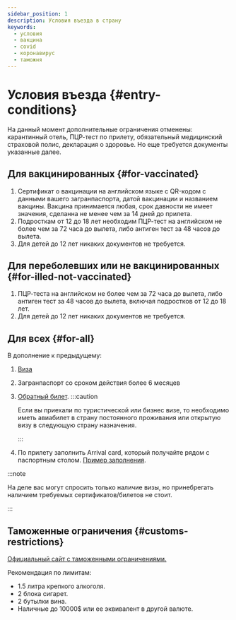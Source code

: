```yaml
---
sidebar_position: 1
description: Условия въезда в страну
keywords:
  - условия
  - вакцина
  - covid
  - коронавирус
  - таможня
---
```


# Условия въезда {#entry-conditions}

На данный момент дополнительные ограничения отменены: карантинный отель, ПЦР-тест по прилету, обязательный медицинский страховой полис, декларация о здоровье.
Но еще требуется документы указанные далее.

## Для вакцинированных {#for-vaccinated}

1. Сертификат о вакцинации на английском языке с QR-кодом с данными вашего загранпаспорта, датой вакцинации и названием вакцины. Вакцина принимается любая, срок давности не имеет значения, сделанна не менее чем за 14 дней до прилета.
2. Подросткам от 12 до 18 лет необходим ПЦР-тест на английском не более чем за 72 часа до вылета, либо антиген тест за 48 часов до вылета.
3. Для детей до 12 лет никаких документов не требуется.

## Для переболевших или не вакцинированных {#for-illed-not-vaccinated}

1. ПЦР-теста на английском не более чем за 72 часа до вылета, либо антиген тест за 48 часов до вылета, включая подростков от 12 до 18 лет.
2. Для детей до 12 лет никаких документов не требуется.

## Для всех {#for-all}

В дополнение к предыдущему:

1. [Виза](visa.md#application)
2. Загранпаспорт со сроком действия более 6 месяцев
3. [Обратный билет](../other.md#issuing-return-ticket).
   :::caution

   Если вы приехали по туристической или бизнес визе, то необходимо иметь авиабилет в страну постоянного проживания или открытую визу в следующую страну назначения.

   :::
4. По прилету заполнить Arrival card, который получайте рядом с паспортным столом. [Пример заполнения](/img/arrival-card.jpg).

:::note

На деле вас могут спросить только наличие визы, но принебрегать наличием требуемых сертификатов/билетов не стоит.

:::

## Таможенные ограничения {#customs-restrictions}

[Официальный сайт с таможенными ограничениями.](https://www.customs.gov.lk/about-us/directorates-and-divisions/passenger-services-directorate-katunayake/)

Рекомендация по лимитам:

- 1.5 литра крепкого алкоголя.
- 2 блока сигарет.
- 2 бутылки вина.
- Наличные до 10000$ или ее эквивалент в другой валюте.
